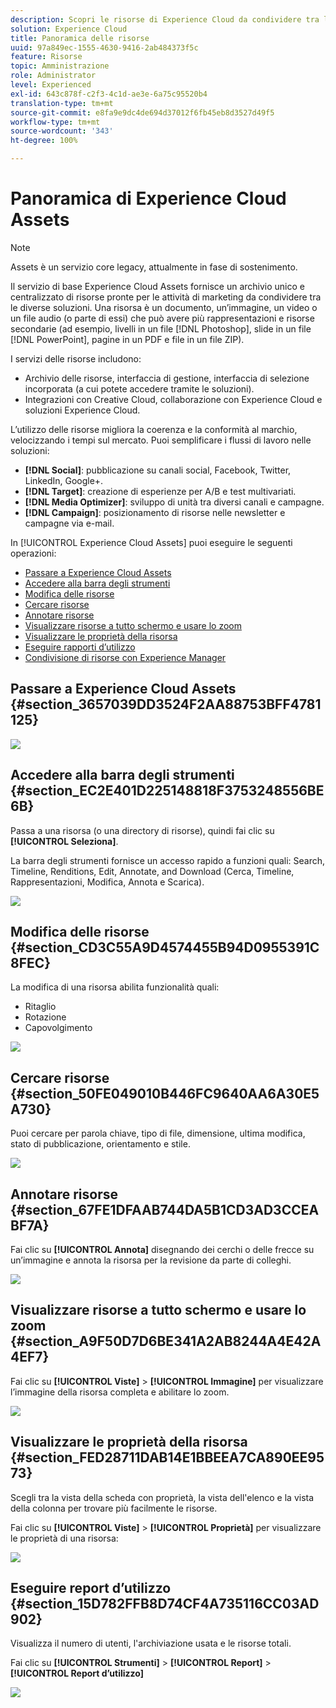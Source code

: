```yaml
---
description: Scopri le risorse di Experience Cloud da condividere tra le diverse soluzioni.
solution: Experience Cloud
title: Panoramica delle risorse
uuid: 97a849ec-1555-4630-9416-2ab484373f5c
feature: Risorse
topic: Amministrazione
role: Administrator
level: Experienced
exl-id: 643c878f-c2f3-4c1d-ae3e-6a75c95520b4
translation-type: tm+mt
source-git-commit: e8fa9e9dc4de694d37012f6fb45eb8d3527d49f5
workflow-type: tm+mt
source-wordcount: '343'
ht-degree: 100%

---
```


# Panoramica di Experience Cloud Assets

>[!NOTE]
>
>Assets è un servizio core legacy, attualmente in fase di sostenimento.

Il servizio di base Experience Cloud Assets fornisce un archivio unico e centralizzato di risorse pronte per le attività di marketing da condividere tra le diverse soluzioni. Una risorsa è un documento, un’immagine, un video o un file audio (o parte di essi) che può avere più rappresentazioni e risorse secondarie (ad esempio, livelli in un file [!DNL Photoshop], slide in un file [!DNL PowerPoint], pagine in un PDF e file in un file ZIP).

I servizi delle risorse includono:

* Archivio delle risorse, interfaccia di gestione, interfaccia di selezione incorporata (a cui potete accedere tramite le soluzioni).
* Integrazioni con Creative Cloud, collaborazione con Experience Cloud e soluzioni Experience Cloud.

L’utilizzo delle risorse migliora la coerenza e la conformità al marchio, velocizzando i tempi sul mercato. Puoi semplificare i flussi di lavoro nelle soluzioni:

* **[!DNL Social]**: pubblicazione su canali social, Facebook, Twitter, LinkedIn, Google+.
* **[!DNL Target]**: creazione di esperienze per A/B e test multivariati.
* **[!DNL Media Optimizer]**: sviluppo di unità tra diversi canali e campagne.
* **[!DNL Campaign]**: posizionamento di risorse nelle newsletter e campagne via e-mail.

In [!UICONTROL Experience Cloud Assets] puoi eseguire le seguenti operazioni:

* [Passare a Experience Cloud Assets](../experience-cloud-assets/experience-cloud-assets.md#section_3657039DD3524F2AA88753BFF4781125)
* [Accedere alla barra degli strumenti](../experience-cloud-assets/experience-cloud-assets.md#section_EC2E401D225148818F3753248556BE6B)
* [Modifica delle risorse](../experience-cloud-assets/experience-cloud-assets.md#section_CD3C55A9D4574455B94D0955391C8FEC)
* [Cercare risorse](../experience-cloud-assets/experience-cloud-assets.md#section_50FE049010B446FC9640AA6A30E5A730)
* [Annotare risorse](../experience-cloud-assets/experience-cloud-assets.md#section_67FE1DFAAB744DA5B1CD3AD3CCEABF7A)
* [Visualizzare risorse a tutto schermo e usare lo zoom](../experience-cloud-assets/experience-cloud-assets.md#section_A9F50D7D6BE341A2AB8244A4E42A4EF7)
* [Visualizzare le proprietà della risorsa](../experience-cloud-assets/experience-cloud-assets.md#section_FED28711DAB14E1BBEEA7CA890EE9573)
* [Eseguire rapporti d’utilizzo](../experience-cloud-assets/experience-cloud-assets.md#section_15D782FFB8D74CF4A735116CC03AD902)
* [Condivisione di risorse con Experience Manager](../experience-cloud-assets/experience-cloud-assets.md#section_45C1B72F4D274F54BC6CCB64D2580AC5)

## Passare a Experience Cloud Assets {#section_3657039DD3524F2AA88753BFF4781125}

![](assets/asset-nav.png)

## Accedere alla barra degli strumenti {#section_EC2E401D225148818F3753248556BE6B}

Passa a una risorsa (o una directory di risorse), quindi fai clic su **[!UICONTROL Seleziona]**.

La barra degli strumenti fornisce un accesso rapido a funzioni quali: Search, Timeline, Renditions, Edit, Annotate, and Download (Cerca, Timeline, Rappresentazioni, Modifica, Annota e Scarica).

![](assets/asset-tools.png)

## Modifica delle risorse  {#section_CD3C55A9D4574455B94D0955391C8FEC}

La modifica di una risorsa abilita funzionalità quali:

* Ritaglio
* Rotazione
* Capovolgimento

![](assets/asset-edit.png)

## Cercare risorse {#section_50FE049010B446FC9640AA6A30E5A730}

Puoi cercare per parola chiave, tipo di file, dimensione, ultima modifica, stato di pubblicazione, orientamento e stile.

![](assets/asset-search.png)

## Annotare risorse {#section_67FE1DFAAB744DA5B1CD3AD3CCEABF7A}

Fai clic su **[!UICONTROL Annota]** disegnando dei cerchi o delle frecce su un’immagine e annota la risorsa per la revisione da parte di colleghi.

![](assets/assets-annotate.png)

## Visualizzare risorse a tutto schermo e usare lo zoom {#section_A9F50D7D6BE341A2AB8244A4E42A4EF7}

Fai clic su **[!UICONTROL Viste]** > **[!UICONTROL Immagine]** per visualizzare l’immagine della risorsa completa e abilitare lo zoom.

![](assets/asset-zoom.png)

## Visualizzare le proprietà della risorsa {#section_FED28711DAB14E1BBEEA7CA890EE9573}

Scegli tra la vista della scheda con proprietà, la vista dell&#39;elenco e la vista della colonna per trovare più facilmente le risorse.

Fai clic su **[!UICONTROL Viste]** > **[!UICONTROL Proprietà]** per visualizzare le proprietà di una risorsa:

![](assets/asset-properties.png)

## Eseguire report d’utilizzo {#section_15D782FFB8D74CF4A735116CC03AD902}

Visualizza il numero di utenti, l&#39;archiviazione usata e le risorse totali.

Fai clic su **[!UICONTROL Strumenti]** > **[!UICONTROL Report]** > **[!UICONTROL Report d’utilizzo]**

![](assets/assets-usage-report.png)
